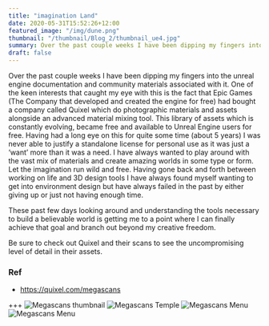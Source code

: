 ```yaml
---
title: "imagination Land"
date: 2020-05-31T15:52:26+12:00
featured_image: "/img/dune.png"
thumbnail: "/thumbnail/Blog_2/thumbnail_ue4.jpg"
summary: Over the past couple weeks I have been dipping my fingers into the unreal engine documentation and community materials associated with it.
draft: false
---
```


Over the past couple weeks I have been dipping my fingers into the unreal engine documentation and community materials associated with it. One of the keen interests that caught my eye with this is the fact that Epic Games (The Company that developed and created the engine for free) had bought a company called Quixel which do photographic materials and assets alongside an advanced material mixing tool. This library of assets which is constantly evolving, became free and available to Unreal Engine users for free. Having had a long eye on this for quite some time (about 5 years) I was never able to justify a standalone license for personal use as it was just a ‘want’ more than it was a need. I have always wanted to play around with the vast mix of materials and create amazing worlds in some type or form. Let the imagination run wild and free. Having gone back and forth between working on life and 3D design tools I have always found myself wanting to get into environment design but have always failed in the past by either giving up or just not having enough time.


These past few days looking around and understanding the tools necessary to build a believable world is getting me to a point where I can finally achieve that goal and branch out beyond my creative freedom.

Be sure to check out Quixel and their scans to see the uncompromising level of detail in their assets.

### Ref

- https://quixel.com/megascans

+++ 
![Megascans thumbnail](https://cdn.quixel.com/quixel/thumbs/page-thumb-megascans.jpg)
![Megascans Temple](https://blog.megascans.se/wp-content/uploads/2018/12/rodolfo-galvez-render-uncharted-dog-4.jpg)
![Megascans Menu](https://i1.wp.com/cgrecord.org/wp-content/uploads/2019/12/Quixel-Bridge-2019.5.jpg?fit=1600%2C854&ssl=1)
![Megascans Menu](https://i1.wp.com/cgrecord.org/wp-content/uploads/2019/12/Quixel-Bridge-2019.5.jpg?fit=1600%2C854&ssl=1)